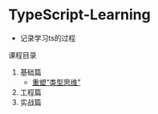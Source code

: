 # TypeScript-Learning
* 记录学习ts的过程

课程目录
1. 基础篇
    * [重塑“类型思维”](./01-基础篇/01-重塑“类型思维”/重塑“类型思维”.md)
2. 工程篇
3. 实战篇
